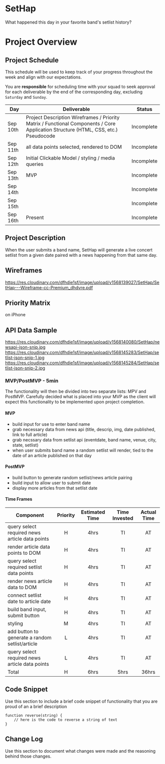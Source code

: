 # SetHap
What happened this day in your favorite band's setlist history?

# Project Overview

## Project Schedule

This schedule will be used to keep track of your progress throughout the week and align with our expectations.  

You are **responsible** for scheduling time with your squad to seek approval for each deliverable by the end of the corresponding day, excluding `Saturday` and `Sunday`.

|  Day | Deliverable | Status
|---|---| ---|
|Sep 10th| Project Description Wireframes / Priority Matrix / Functional Components / Core Application Structure (HTML, CSS, etc.) Pseudocode | Incomplete
|Sep 11th|  all data points selected, rendered to DOM | Incomplete
|Sep 12th| Initial Clickable Model / styling / media queries | Incomplete
|Sep 13th| MVP | Incomplete
|Sep 14th|  | Incomplete
|Sep 15th|  | Incomplete
|Sep 16th| Present | Incomplete


## Project Description

When the user submits a band name, SetHap will generate a live concert setlist from a given date paired with a news happening from that same day.

## Wireframes

https://res.cloudinary.com/dfhdie1sf/image/upload/v1568139027/SetHap/SetHap---Wireframe-cc-Premium_dhdvre.pdf

## Priority Matrix 
on iPhone

## API Data Sample

https://res.cloudinary.com/dfhdie1sf/image/upload/v1568140080/SetHap/newsapi-json-snip.jpg
https://res.cloudinary.com/dfhdie1sf/image/upload/v1568145283/SetHap/setlist-json-snip-1.jpg
https://res.cloudinary.com/dfhdie1sf/image/upload/v1568145284/SetHap/setlist-json-snip-2.jpg

### MVP/PostMVP - 5min

The functionality will then be divided into two separate lists: MPV and PostMVP.  Carefully decided what is placed into your MVP as the client will expect this functionality to be implemented upon project completion.  

#### MVP 

- build input for use to enter band name
- grab necessary data from news api (title, descrip, img, date published, link to full article)
- grab necssary data from setlist api (eventdate, band name, venue, city, state, setlist)
- when user submits band name a random setlist will render, tied to the date of an article published on that day

#### PostMVP 

- build button to generate random setlist/news article pairing
- build input to allow user to submit date
- display more articles from that setlist date


#### Time Frames

| Component | Priority | Estimated Time | Time Invested | Actual Time |
| --- | :---: |  :---: | :---: | :---: |
| query select required news article data points | H | 4hrs| TI | AT |
| render article data points to DOM | H | 4hrs| TI | AT |
| query select required setlist data points | H | 4hrs| TI | AT |
| render news article data to DOM | H | 4hrs| TI | AT |
| connect setlist date to article date | H | 4hrs | TI | AT |
| build band input, submit button | H | 4hrs| TI | AT |
| styling | M | 4hrs | TI | AT|
| add button to generate a random setlist/article | L | 4hrs | TI | AT |
| query select required news article data points | L | 4hrs| TI | AT |
| Total | H | 6hrs| 5hrs | 36hrs |


## Code Snippet

Use this section to include a brief code snippet of functionality that you are proud of an a brief description  

```
function reverse(string) {
	// here is the code to reverse a string of text
}
```

## Change Log
 Use this section to document what changes were made and the reasoning behind those changes.  
